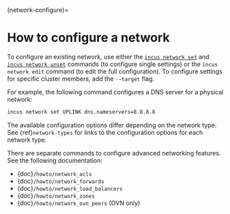 (network-configure)=
# How to configure a network

To configure an existing network, use either the [`incus network set`](incus_network_set.md) and [`incus network unset`](incus_network_unset.md) commands (to configure single settings) or the `incus network edit` command (to edit the full configuration).
To configure settings for specific cluster members, add the `--target` flag.

For example, the following command configures a DNS server for a physical network:

```bash
incus network set UPLINK dns.nameservers=8.8.8.8
```

The available configuration options differ depending on the network type.
See {ref}`network-types` for links to the configuration options for each network type.

There are separate commands to configure advanced networking features.
See the following documentation:

- {doc}`/howto/network_acls`
- {doc}`/howto/network_forwards`
- {doc}`/howto/network_load_balancers`
- {doc}`/howto/network_zones`
- {doc}`/howto/network_ovn_peers` (OVN only)
